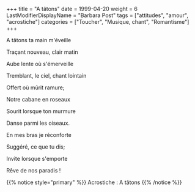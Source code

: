 +++
title = "A tâtons"
date = 1999-04-20
weight = 6
LastModifierDisplayName = "Barbara Post"
tags = ["attitudes", "amour", "acrostiche"]
categories = ["Toucher", "Musique, chant", "Romantisme"]
+++

A tâtons ta main m'éveille

Traçant nouveau, clair matin

Aube lente où s'émerveille

Tremblant, le ciel, chant lointain

Offert où mûrit ramure;

Notre cabane en roseaux

Sourit lorsque ton murmure

Danse parmi les oiseaux.

En mes bras je réconforte

Suggéré, ce que tu dis;

Invite lorsque s'emporte

Rêve de nos paradis !

{{% notice style="primary" %}}
Acrostiche : A tâtons
{{% /notice %}}
